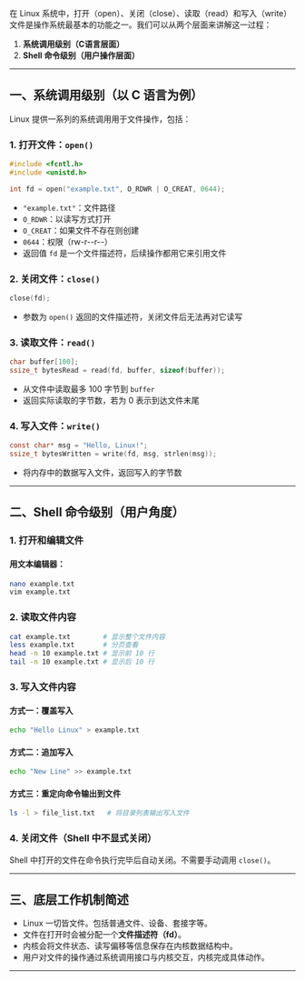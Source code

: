 在 Linux 系统中，打开（open）、关闭（close）、读取（read）和写入（write）文件是操作系统最基本的功能之一。我们可以从两个层面来讲解这一过程：

1. **系统调用级别（C语言层面）**
2. **Shell 命令级别（用户操作层面）**

---

## 一、系统调用级别（以 C 语言为例）

Linux 提供一系列的系统调用用于文件操作，包括：

### 1. 打开文件：`open()`

```c
#include <fcntl.h>
#include <unistd.h>

int fd = open("example.txt", O_RDWR | O_CREAT, 0644);
```

* `"example.txt"`：文件路径
* `O_RDWR`：以读写方式打开
* `O_CREAT`：如果文件不存在则创建
* `0644`：权限（rw-r--r--）
* 返回值 `fd` 是一个文件描述符，后续操作都用它来引用文件

### 2. 关闭文件：`close()`

```c
close(fd);
```

* 参数为 `open()` 返回的文件描述符，关闭文件后无法再对它读写

### 3. 读取文件：`read()`

```c
char buffer[100];
ssize_t bytesRead = read(fd, buffer, sizeof(buffer));
```

* 从文件中读取最多 100 字节到 `buffer`
* 返回实际读取的字节数，若为 0 表示到达文件末尾

### 4. 写入文件：`write()`

```c
const char* msg = "Hello, Linux!";
ssize_t bytesWritten = write(fd, msg, strlen(msg));
```

* 将内存中的数据写入文件，返回写入的字节数

---

## 二、Shell 命令级别（用户角度）

### 1. 打开和编辑文件

#### 用文本编辑器：

```bash
nano example.txt
vim example.txt
```

### 2. 读取文件内容

```bash
cat example.txt        # 显示整个文件内容
less example.txt       # 分页查看
head -n 10 example.txt # 显示前 10 行
tail -n 10 example.txt # 显示后 10 行
```

### 3. 写入文件内容

#### 方式一：覆盖写入

```bash
echo "Hello Linux" > example.txt
```

#### 方式二：追加写入

```bash
echo "New Line" >> example.txt
```

#### 方式三：重定向命令输出到文件

```bash
ls -l > file_list.txt   # 将目录列表输出写入文件
```

### 4. 关闭文件（Shell 中不显式关闭）

Shell 中打开的文件在命令执行完毕后自动关闭。不需要手动调用 `close()`。

---

## 三、底层工作机制简述

* Linux 一切皆文件。包括普通文件、设备、套接字等。
* 文件在打开时会被分配一个**文件描述符（fd）**。
* 内核会将文件状态、读写偏移等信息保存在内核数据结构中。
* 用户对文件的操作通过系统调用接口与内核交互，内核完成具体动作。

---
